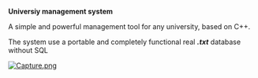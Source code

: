 **Universiy management system**

A simple and powerful management tool for any university, based on C++.

The system use a portable and completely functional real ***.txt*** database without SQL

[![Capture.png](https://i.postimg.cc/MKrPTC7n/Capture.png)](https://postimg.cc/gn8qtBBp)
